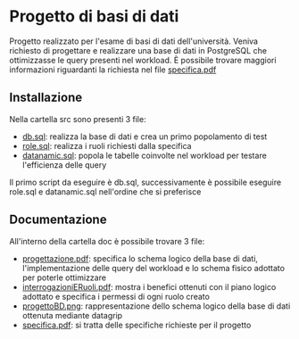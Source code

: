 # Progetto di basi di dati
Progetto realizzato per l'esame di basi di dati dell'università.
Veniva richiesto di progettare e realizzare una base di dati in PostgreSQL che ottimizzasse le query
presenti nel workload. 
È possibile trovare maggiori informazioni riguardanti la richiesta nel file [specifica.pdf](doc/specifica.pdf)
## Installazione
Nella cartella src sono presenti 3 file:
* [db.sql](src/db.sql): realizza la base di dati e crea un primo popolamento di test
* [role.sql](src/role.sql): realizza i ruoli richiesti dalla specifica
* [datanamic.sql](src/datanamic.sql): popola le tabelle coinvolte nel workload per testare l'efficienza delle query

Il primo script da eseguire è db.sql, successivamente è possibile eseguire role.sql e datanamic.sql nell'ordine che si preferisce
## Documentazione
All'interno della cartella doc è possibile trovare 3 file:
* [progettazione.pdf](doc/progettazione.pdf): specifica lo schema logico della base di dati, l'implementazione delle query del workload e lo schema fisico adottato per poterle ottimizzare
* [interrogazioniERuoli.pdf](doc/interrogazioniERuoli.pdf): mostra i benefici ottenuti con il piano logico adottato e specifica i permessi di ogni ruolo creato
* [progettoBD.png](doc/progettoBD.png): rappresentazione dello schema logico della base di dati ottenuta mediante datagrip
* [specifica.pdf](doc/specifica.pdf): si tratta delle specifiche richieste per il progetto
